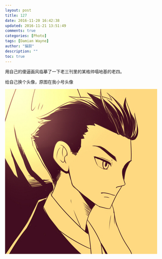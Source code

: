 ```yaml
---
layout: post
title: 127
date: 2016-11-20 16:42:38
updated: 2016-11-21 13:51:49
comments: true
categories: [Photo]
tags: [Damian Wayne]
author: "猫厨"
description: ""
toc: true
---
```


<p>用自己的傻逼画风临摹了一下老三刊里的某格帅塌地基的老四。<br /></p> 
<p>给自己换个头像，原图在我小号头像</p>

![](https://raw.githubusercontent.com/alicewish/meowchain247/master/img_cVZNdzJtQk9JV2ZRM3Bodi9Va1FqeWhrV0IrQzU0Q213c1pUYkFjSEF3ZVkzSVZvZmRSa3ZBPT0.jpg)